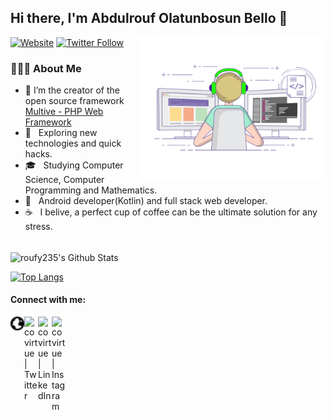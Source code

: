 ## Hi there, I'm Abdulrouf Olatunbosun Bello 👋
<img align="right" alt="GIF" src="https://raw.githubusercontent.com/devSouvik/devSouvik/master/gif3.gif" width="300"/>

[![Website](https://img.shields.io/website?color=f36b2c&label=covirtue.com&style=for-the-badge&url=https%3A%2F%2Fcovirtue.com)](https://covirtue.com)
[![Twitter Follow](https://img.shields.io/twitter/follow/roufy235?color=1DA1F2&logo=twitter&style=for-the-badge)](https://twitter.com/intent/follow?original_referer=https%3A%2F%2Fgithub.com%2Froufy235&screen_name=roufy235)

<h3> 👨🏻‍💻 About Me </h3>

- 🔭 I’m the creator of the open source framework [Multive - PHP Web Framework](https://github.com/roufy235/Multive)
- 🤔 &nbsp; Exploring new technologies and quick hacks.
- 🎓 &nbsp; Studying Computer Science, Computer Programming and Mathematics.
- 💼 &nbsp; Android developer(Kotlin) and full stack web developer.
- ☕ &nbsp; I belive, a perfect cup of coffee can be the ultimate solution for any stress. 

<br />

<img align="center" src="https://github-readme-stats.vercel.app/api?username=roufy235&include_all_commits=true&count_private=true&show_icons=true&line_height=20&title_color=1DA1F2&icon_color=1DA1F2&text_color=D3D3D3&bg_color=0,000000,130F40" alt="roufy235's Github Stats">


[![Top Langs](https://github-readme-stats.vercel.app/api/top-langs/?username=roufy235&layout=compact&text_color=daf7dc&bg_color=151515)](https://github.com/roufy235/github-readme-stats)


#### Connect with me:

[<img align="left" alt="covirtue.com" width="22px" src="https://raw.githubusercontent.com/iconic/open-iconic/master/svg/globe.svg" />][website]
[<img align="left" alt="covirtue | Twitter" width="22px" src="https://cdn.jsdelivr.net/npm/simple-icons@v3/icons/twitter.svg" />][twitter]
[<img align="left" alt="covirtue | LinkedIn" width="22px" src="https://cdn.jsdelivr.net/npm/simple-icons@v3/icons/linkedin.svg" />][linkedin]
[<img align="left" alt="covirtue | Instagram" width="22px" src="https://cdn.jsdelivr.net/npm/simple-icons@v3/icons/instagram.svg" />][instagram]

<br />


[website]: https://covirtue.com
[course]: http://vsCodeHero.com
[twitter]: https://twitter.com/Roufy235
[instagram]: https://instagram.com/roufy235
[linkedin]: https://www.linkedin.com/in/abdulrouf-olatunbosun-bello-8b2250163/
